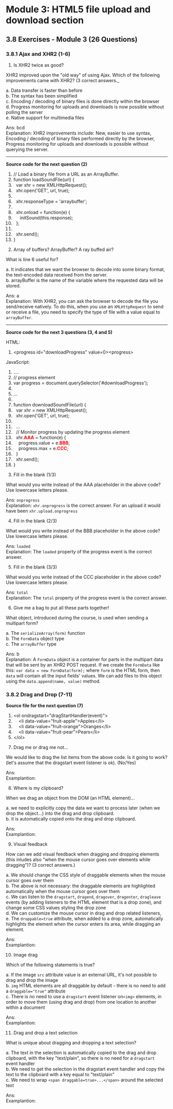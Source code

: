 # Module 3: HTML5 file upload and download section


## 3.8 Exercises - Module 3 (26 Questions)


### 3.8.1 Ajax and XHR2 (1-6)

1. Is XHR2 twice as good?

  XHR2 improved upon the "old way" of using Ajax. Which of the following improvements came with XHR2? (3 correct answers._

  a. Data transfer is faster than before<br>
  b. The syntax has been simplified<br>
  c. Encoding / decoding of binary files is done directly within the browser<br>
  d. Progress monitoring for uploads and downloads is now possible without polling the server<br>
  e. Native support for multimedia files<br>
  
  Ans: bcd<br>
  Explanation: XHR2 improvements include: New, easier to use syntax, Encoding / decoding of binary files performed directly by the browser, Progress monitoring for uploads and downloads is possible without querying the server.


<hr>

__Source code for the next question (2)__

<div class="source-code"><ol class="linenums">
<li class="L0" style="margin-bottom: 0px;" value="1"><span class="com">// Load a binary file from a URL as an ArrayBuffer.</span></li>
<li class="L1" style="margin-bottom: 0px;"><span class="kwd">function</span><span class="pln"> loadSoundFile</span><span class="pun">(</span><span class="pln">url</span><span class="pun">)</span><span class="pln"> </span><span class="pun">{</span></li>
<li class="L2" style="margin-bottom: 0px;"><span class="pln">&nbsp;&nbsp;</span><span class="kwd">var</span><span class="pln"> xhr </span><span class="pun">=</span><span class="pln"> </span><span class="kwd">new</span><span class="pln"> </span><span class="typ">XMLHttpRequest</span><span class="pun">();</span></li>
<li class="L3" style="margin-bottom: 0px;"><span class="pln">&nbsp; xhr</span><span class="pun">.</span><span class="pln">open</span><span class="pun">(</span><span class="str">'GET'</span><span class="pun">,</span><span class="pln"> url</span><span class="pun">,</span><span class="pln"> </span><span class="kwd">true</span><span class="pun">);</span></li>
<li class="L4" style="margin-bottom: 0px;"><span class="pln">&nbsp;</span></li>
<li class="L5" style="margin-bottom: 0px;"><span class="pln">&nbsp; xhr</span><span class="pun">.</span><span class="pln">responseType </span><span class="pun">=</span><span class="pln"> </span><span class="str">'arraybuffer'</span><span class="pun">;</span><span class="pln">&nbsp;</span></li>
<li class="L6" style="margin-bottom: 0px;"><span class="pln"> </span></li>
<li class="L6" style="margin-bottom: 0px;"><span class="pln">&nbsp; xhr</span><span class="pun">.</span><span class="pln">onload </span><span class="pun">=</span><span class="pln"> </span><span class="kwd">function</span><span class="pun">(</span><span class="pln">e</span><span class="pun">)</span><span class="pln"> </span><span class="pun">{</span></li>
<li class="L7" style="margin-bottom: 0px;"><span class="pln">&nbsp; &nbsp; &nbsp;initSound</span><span class="pun">(</span><span class="kwd">this</span><span class="pun">.</span><span class="pln">response</span><span class="pun">);</span><span class="pln">&nbsp;</span></li>
<li class="L8" style="margin-bottom: 0px;"><span class="pln">&nbsp;&nbsp;</span><span class="pun">};</span></li>
<li class="L9" style="margin-bottom: 0px;"><span class="pln">&nbsp;</span></li>
<li class="L0" style="margin-bottom: 0px;"><span class="pln">&nbsp; xhr</span><span class="pun">.</span><span class="pln">send</span><span class="pun">();</span></li>
<li class="L1" style="margin-bottom: 0px;"><span class="pun">}</span></li>
</ol></div>

2. Array of buffers? ArrayBuffer? A ray buffed air?

  What is line 6 useful for?

  a. It indicates that we want the browser to decode into some binary format, the text-encoded data received from the server.<br>
  b. arrayBuffer is the name of the variable where the requested data will be stored.<br>
  
  Ans: a<br>
  Explanation: With XHR2, you can ask the browser to decode the file you send/receive natively. To do this, when you use an `XMLHttpRequest` to send or receive a file, you need to specify the type of file with a value equal to `arrayBuffer`.



<hr>

__Source code for the next 3 questions (3, 4 and 5)__

HTML:

<div class="source-code"><ol class="linenums">
<li class="L0" style="margin-bottom: 0px;" value="1"><span class="tag">&lt;progress</span><span class="pln"> </span><span class="atn">id</span><span class="pun">=</span><span class="atv">"downloadProgress"</span><span class="pln"> </span><span class="atn">value</span><span class="pun">=</span><span class="atv">0</span><span class="tag">&gt;&lt;progress&gt;</span></li>
</ol></div>

JavaScript:

<div class="source-code"><ol class="linenums">
<li class="L0" style="margin-bottom: 0px;" value="1"><span class="pun">....</span></li>
<li class="L1" style="margin-bottom: 0px;"><span class="com">// progress element</span></li>
<li class="L2" style="margin-bottom: 0px;"><span class="kwd">var</span><span class="pln"> progress </span><span class="pun">=</span><span class="pln"> document</span><span class="pun">.</span><span class="pln">querySelector</span><span class="pun">(</span><span class="str">'#downloadProgress'</span><span class="pun">);</span></li>
<li class="L3" style="margin-bottom: 0px;"><span class="pln"> </span></li>
<li class="L4" style="margin-bottom: 0px;"><span class="pun">...</span></li>
<li class="L5" style="margin-bottom: 0px;"><span class="pln">&nbsp;</span></li>
<li class="L6" style="margin-bottom: 0px;"><span class="kwd">function</span><span class="pln"> downloadSoundFile</span><span class="pun">(</span><span class="pln">url</span><span class="pun">)</span><span class="pln"> </span><span class="pun">{</span></li>
<li class="L7" style="margin-bottom: 0px;"><span class="pln">&nbsp;&nbsp;</span><span class="kwd">var</span><span class="pln"> xhr </span><span class="pun">=</span><span class="pln"> </span><span class="kwd">new</span><span class="pln"> </span><span class="typ">XMLHttpRequest</span><span class="pun">();</span></li>
<li class="L8" style="margin-bottom: 0px;"><span class="pln">&nbsp; xhr</span><span class="pun">.</span><span class="pln">open</span><span class="pun">(</span><span class="str">'GET'</span><span class="pun">,</span><span class="pln"> url</span><span class="pun">,</span><span class="pln"> </span><span class="kwd">true</span><span class="pun">);</span></li>
<li class="L9" style="margin-bottom: 0px;"><span class="pln"> </span></li>
<li class="L0" style="margin-bottom: 0px;"><span class="pln">&nbsp;&nbsp;</span><span class="pun">...</span></li>
<li class="L1" style="margin-bottom: 0px;"><span class="pln">&nbsp;&nbsp;</span><span class="com">// Monitor progress by updating the progress element</span></li>
<li class="L2" style="margin-bottom: 0px;"><span class="pln">&nbsp; xhr</span><span class="pun">.<span style="color: #ff0000;"><strong>AAA</strong></span></span><span class="pln">&nbsp;</span><span class="pun">=</span><span class="pln"> </span><span class="kwd">function</span><span class="pun">(</span><span class="pln">e</span><span class="pun">)</span><span class="pln"> </span><span class="pun">{</span></li>
<li class="L3" style="margin-bottom: 0px;"><span class="pln">&nbsp; &nbsp; progress</span><span class="pun">.</span><span class="pln">value </span><span class="pun">=</span><span class="pln"> e</span><span class="pun">.<span style="color: #ff0000;"><strong>BBB</strong></span></span><span class="pun">;</span></li>
<li class="L4" style="margin-bottom: 0px;"><span class="pln">&nbsp; &nbsp; progress</span><span class="pun">.</span><span class="pln">max </span><span class="pun">=</span><span class="pln"> e</span><span class="pun">.<span style="color: #ff0000;"><strong>CCC</strong></span></span><span class="pun">;</span></li>
<li class="L5" style="margin-bottom: 0px;"><span class="pln">&nbsp;&nbsp;</span><span class="pun">}</span></li>
<li class="L6" style="margin-bottom: 0px;"><span class="pln">&nbsp; xhr</span><span class="pun">.</span><span class="pln">send</span><span class="pun">();</span></li>
<li class="L7" style="margin-bottom: 0px;"><span class="pun">}</span></li>
</ol></div>

3. Fill in the blank (1/3)

  What would you write instead of the AAA placeholder in the above code? Use lowercase letters please.

  Ans: `onprogress`<br>
  Explanation: `xhr.onprogress` is the correct answer. For an upload it would have been `xhr.upload.onprogress`


4. Fill in the blank (2/3)

  What would you write instead of the BBB placeholder in the above code? Use lowercase letters please.

  Ans: `loaded`<br>
  Explanation: The `loaded` property of the progress event is the correct answer.


5. Fill in the blank (3/3)

  What would you write instead of the CCC placeholder in the above code? Use lowercase letters please.

  Ans: `total`<br>
  Explanation: The `total` property of the progress event is the correct answer.


6. Give me a bag to put all these parts together!

  What object, introduced during the course, is used when sending a multipart form?

  a. The `serializeArray(form)` function<br>
  b. The `FormData` object type<br>
  c. The `arrayBuffer` type<br>

  Ans: b<br>
  Explanation: A `FormData` object is a container for parts in the multipart data that will be sent by an XHR2 POST request. If we create the `FormData` like this: `var data = new FormData(form);` where `form` is the HTML form, then `data` will contain all the input fields' values. We can add files to this object using the `data.append(name, value)` method.


### 3.8.2 Drag and Drop (7-11)

__Source file for the next question (7)__

<div class="source-code"><ol class="linenums">
<li class="L0" style="margin-bottom: 0px;" value="1"><span class="tag">&lt;ol</span><span class="pln"> </span><span class="atn">ondragstart</span><span class="pun">=</span><span class="atv">"</span><span class="pln">dragStartHandler</span><span class="pun">(</span><span class="pln">event</span><span class="pun">)</span><span class="atv">"</span><span class="tag">&gt;</span></li>
<li class="L1" style="margin-bottom: 0px;"><span class="pln">&nbsp; &nbsp;&nbsp;</span><span class="tag">&lt;li</span><span class="pln"> </span><span class="atn">data-value</span><span class="pun">=</span><span class="atv">"fruit-apple"</span><span class="tag">&gt;</span><span class="pln">Apples</span><span class="tag">&lt;/li&gt;</span></li>
<li class="L2" style="margin-bottom: 0px;"><span class="pln">&nbsp; &nbsp;&nbsp;</span><span class="tag">&lt;li</span><span class="pln"> </span><span class="atn">data-value</span><span class="pun">=</span><span class="atv">"fruit-orange"</span><span class="tag">&gt;</span><span class="pln">Oranges</span><span class="tag">&lt;/li&gt;</span></li>
<li class="L3" style="margin-bottom: 0px;"><span class="pln">&nbsp; &nbsp;&nbsp;</span><span class="tag">&lt;li</span><span class="pln"> </span><span class="atn">data-value</span><span class="pun">=</span><span class="atv">"fruit-pear"</span><span class="tag">&gt;</span><span class="pln">Pears</span><span class="tag">&lt;/li&gt;</span></li>
<li class="L4" style="margin-bottom: 0px;"><span class="tag">&lt;/ol&gt;</span></li>
</ol></div>


7. Drag me or drag me not...

  We would like to drag the list items from the above code. Is it going to work? (let's assume that the dragstart event listener is ok). (No/Yes)

  Ans: <br>
  Examplantion:


8. Where is my clipboard?

  When we drag an object from the DOM (an HTML element)...

  a. we need to explicitly copy the data we want to process later (when we drop the object...) into the drag and drop clipboard.<br>
  b. it is automatically copied onto the drag and drop clipboard.<br>

  Ans: <br>
  Examplantion:


9. Visual feedback

How can we add visual feedback when dragging and dropping elements (this inludes also "when the mouse cursor goes over elements while dragging")? (3 correct answers.)

  a. We should change the CSS style of draggable elements when the mouse cursor goes over them<br>
  b. The above is not necessary: the draggable elements are highlighted automatically when the mouse cursor goes over them<br>
  c. We can listen to the `dragstart`, `dragend`, `dragover`, `dragenter`, `dragleave` events (by adding listeners to the HTML element that is a drop zone), and change some CSS values styling the drop zone<br>
  d. We can customize the mouse cursor in drag and drop related listeners,<br>
  e. The `droppable=true` attribute, when added to a drop zone, automatically highlights the element when the cursor enters its area, while dragging an element.<br>

  Ans: <br>
  Examplantion:


10. Image drag

  Which of the following statements is true?

  a. If the image `src` attribute value is an external URL, it's not possible to drag and drop the image<br>
  b. `img` HTML elements are all draggable by default - there is no need to add a `draggable="true"` attribute<br>
  c. There is no need to use a `dragstart` event listener on`<img>` elements, in order to move them (using drag and drop) from one location to another within a document<br>

  Ans: <br>
  Examplantion:


11. Drag and drop a text selection

  What is unique about dragging and dropping a text selection?

  a. The text in the selection is automatically copied to the drag and drop clipboard, with the key "text/plain", so there is no need for a `dragstart` event handler<br>
  b. We need to get the selection in the dragstart event handler and copy the text to the clipboard with a key equal to "text/plain"<br>
  c. We need to wrap `<span draggable=true>...</span>` around the selected text<br>

  Ans: <br>
  Examplantion:







